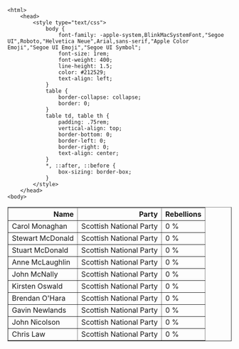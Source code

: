 
    <html>
        <head>
            <style type="text/css">
                body {
                    font-family: -apple-system,BlinkMacSystemFont,"Segoe UI",Roboto,"Helvetica Neue",Arial,sans-serif,"Apple Color Emoji","Segoe UI Emoji","Segoe UI Symbol";
                    font-size: 1rem;
                    font-weight: 400;
                    line-height: 1.5;
                    color: #212529;
                    text-align: left;
                }
                table {
                    border-collapse: collapse;
                    border: 0;
                }
                table td, table th {
                    padding: .75rem;
                    vertical-align: top;
                    border-bottom: 0;
                    border-left: 0;
                    border-right: 0;
                    text-align: center;
                }
                *, ::after, ::before {
                    box-sizing: border-box;
                }
            </style>
        </head>
    <body>
<table border="1" class="dataframe">
  <thead>
    <tr style="text-align: right;">
      <th>Name</th>
      <th>Party</th>
      <th>Rebellions</th>
    </tr>
  </thead>
  <tbody>
    <tr>
      <td>Carol Monaghan</td>
      <td>Scottish National Party</td>
      <td>0 %</td>
    </tr>
    <tr>
      <td>Stewart McDonald</td>
      <td>Scottish National Party</td>
      <td>0 %</td>
    </tr>
    <tr>
      <td>Stuart McDonald</td>
      <td>Scottish National Party</td>
      <td>0 %</td>
    </tr>
    <tr>
      <td>Anne McLaughlin</td>
      <td>Scottish National Party</td>
      <td>0 %</td>
    </tr>
    <tr>
      <td>John McNally</td>
      <td>Scottish National Party</td>
      <td>0 %</td>
    </tr>
    <tr>
      <td>Kirsten Oswald</td>
      <td>Scottish National Party</td>
      <td>0 %</td>
    </tr>
    <tr>
      <td>Brendan O'Hara</td>
      <td>Scottish National Party</td>
      <td>0 %</td>
    </tr>
    <tr>
      <td>Gavin Newlands</td>
      <td>Scottish National Party</td>
      <td>0 %</td>
    </tr>
    <tr>
      <td>John Nicolson</td>
      <td>Scottish National Party</td>
      <td>0 %</td>
    </tr>
    <tr>
      <td>Chris Law</td>
      <td>Scottish National Party</td>
      <td>0 %</td>
    </tr>
  </tbody>
</table>